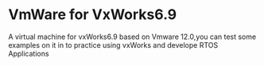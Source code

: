 # VmWare for VxWorks6.9
A virtual machine for vxWorks6.9 based on Vmware 12.0,you can test some examples on it in  to practice using vxWorks and develope
RTOS Applications

